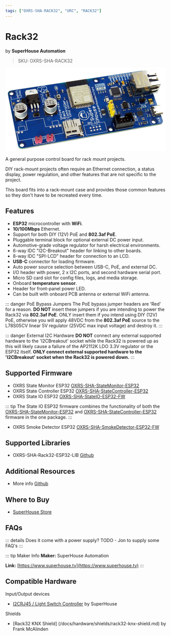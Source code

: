 ```yaml
---
tags: ["OXRS-SHA-RACK32", "URC", "RACK32"]
---
```

# Rack32
<p class="maker">by <b>SuperHouse Automation</b></p>

> SKU: OXRS-SHA-RACK32

<!-- Board Image -->
![SuperHouse Automation Rack32 ESP32 control board](/images/oxrs-rack32.jpg)

<!-- Board Description -->
A general purpose control board for rack mount projects.

DIY rack-mount projects often require an Ethernet connection, a status display, power regulation, and other features that are not specific to the project.

This board fits into a rack-mount case and provides those common features so they don't have to be recreated every time.

## Features

- **ESP32** microcontroller with **WiFi**.
- **10/100Mbps** Ethernet.
- Support for both DIY (12V) PoE and **802.3af PoE**.
- Pluggable terminal block for optional external DC power input.
- Automotive-grade voltage regulator for harsh electrical environments.
- 6-way IDC "I2C-Breakout" header for linking to other boards.
- 8-way IDC "SPI-LCD" header for connection to an LCD.
- **USB-C** connector for loading firmware.
- Auto power source selection between USB-C, PoE, and external DC.
- I/O header with power, 2 x I2C ports, and second hardware serial port.
- Micro SD card slot for config files, logs, and media storage.
- Onboard **temperature sensor**.
- Header for front-panel power LED.
- Can be built with onboard PCB antenna or external WiFi antenna.

::: danger PoE Bypass Jumpers
The PoE bypass jumper headers are 'Red' for a reason. **DO NOT** insert these jumpers if you are intending to power the Rack32 via **802.3af PoE**. ONLY insert them if you intend using DIY (12V) PoE, otherwise you will apply 48VDC from the **802.3af PoE** source to the L78S05CV linear 5V regulator (25VDC max input voltage) and destroy it.
:::

::: danger External I2C Hardware
**DO NOT** connect any external supported hardware to the 'I2CBreakout' socket while the Rack32 is powered up as this will likely cause a failure of the AP2112K LDO 3.3V regulator or the ESP32 itself. **ONLY connect external supported hardware to the 'I2CBreakout' socket when the Rack32 is powered down.**
:::

## Supported Firmware
- OXRS State Monitor ESP32 [OXRS-SHA-StateMonitor-ESP32](/docs/firmware/state-monitor-esp32.md)
- OXRS State Controller ESP32  [OXRS-SHA-StateController-ESP32](/docs/firmware/state-controller-esp32.md)
- OXRS State IO ESP32 [OXRS-SHA-StateIO-ESP32-FW](/docs/firmware/state-io-esp32.md)

::: tip
The State IO ESP32 firmware combines the functionality of both the [OXRS-SHA-StateMonitor-ESP32](/docs/firmware/state-monitor-esp32.md) and [OXRS-SHA-StateController-ESP32](/docs/firmware/state-controller-esp32.md) firmware in the one package.
:::

- OXRS Smoke Detector ESP32 [OXRS-SHA-SmokeDetector-ESP32-FW](/docs/firmware/smoke-detector-esp32.md)

## Supported Libraries
- OXRS-SHA-Rack32-ESP32-LIB [Github](https://github.com/SuperHouse/OXRS-SHA-Rack32-ESP32-LIB)

## Additional Resources
- More info [Github](https://github.com/SuperHouse/RACK32)

## Where to Buy
- [SuperHouse Store](https://www.superhouse.tv/product/rack32-universal-rack-controller-board/)

## FAQs
::: details Does it come with a power supply?
TODO - Jon to supply some FAQ's
:::

::: tip Maker Info
**Maker:** SuperHouse Automation

**Link:** [https://www.superhouse.tv](https://www.superhouse.tv)
:::

## Compatible Hardware
Input/Output devices
* [I2CRJ45 / Light Switch Controller](/docs/hardware/input-devices/I2CRJ45.md) by SuperHouse

Shields
* [Rack32 KNX Shield] (/docs/hardware/shields/rack32-knx-shield.md) by Frank McAlinden
